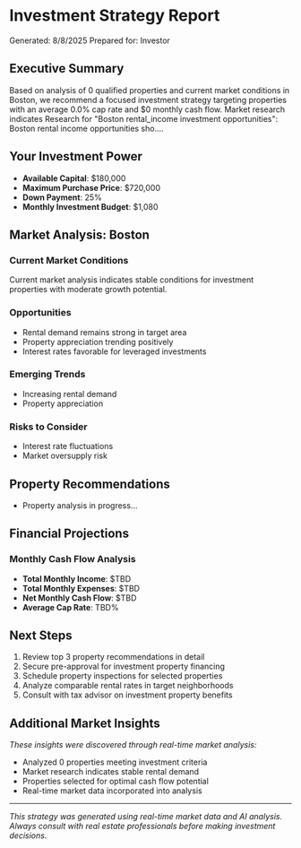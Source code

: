 # Investment Strategy Report
Generated: 8/8/2025
Prepared for: Investor

## Executive Summary
Based on analysis of 0 qualified properties and current market conditions in Boston, we recommend a focused investment strategy targeting properties with an average 0.0% cap rate and $0 monthly cash flow. Market research indicates Research for "Boston rental_income investment opportunities": Boston rental income opportunities sho....

## Your Investment Power
- **Available Capital**: $180,000
- **Maximum Purchase Price**: $720,000
- **Down Payment**: 25%
- **Monthly Investment Budget**: $1,080

## Market Analysis: Boston

### Current Market Conditions
Current market analysis indicates stable conditions for investment properties with moderate growth potential.

### Opportunities
- Rental demand remains strong in target area
- Property appreciation trending positively
- Interest rates favorable for leveraged investments

### Emerging Trends
- Increasing rental demand
- Property appreciation

### Risks to Consider
- Interest rate fluctuations
- Market oversupply risk

## Property Recommendations

- Property analysis in progress...

## Financial Projections

### Monthly Cash Flow Analysis
- **Total Monthly Income**: $TBD
- **Total Monthly Expenses**: $TBD
- **Net Monthly Cash Flow**: $TBD
- **Average Cap Rate**: TBD%

## Next Steps
1. Review top 3 property recommendations in detail
2. Secure pre-approval for investment property financing
3. Schedule property inspections for selected properties
4. Analyze comparable rental rates in target neighborhoods
5. Consult with tax advisor on investment property benefits

## Additional Market Insights
*These insights were discovered through real-time market analysis:*

- Analyzed 0 properties meeting investment criteria
- Market research indicates stable rental demand
- Properties selected for optimal cash flow potential
- Real-time market data incorporated into analysis

---
*This strategy was generated using real-time market data and AI analysis. 
Always consult with real estate professionals before making investment decisions.*